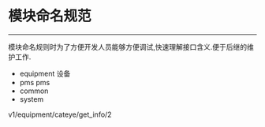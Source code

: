 # 模块命名规范

----

模块命名规则时为了方便开发人员能够方便调试,快速理解接口含义.便于后继的维护工作.

* equipment  设备
* pms pms
* common
* system


v1/equipment/cateye/get_info/2